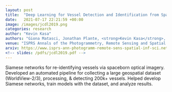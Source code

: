 ```yaml
---
layout: post
title:  "Deep Learning for Vessel Detection and Identification from Spaceborn Optical Imagery"
date:   2021-07-17 22:21:59 +00:00
image: /images/jcdl2019.png
categories: research
author: "Kevin Kasa"
authors: "Giona Matasci, Jonathan Plante, <strong>Kevin Kasa</strong>, Payam Mousavi, Andrew Stewart, Andrew Macdonald, Anne Webster, Jennifer Busler"
venue: "ISPRS Annals of the Photogrammetry, Remote Sensing and Spatial Information Sciences, XXIV ISPRS Congress ("
arxiv: https://www.isprs-ann-photogramm-remote-sens-spatial-inf-sci.net/V-3-2021/303/2021/isprs-annals-V-3-2021-303-2021.pdf
<!-- slides: /pdfs/jcdl2019.pdf -->
---
```

Siamese networks for re-identifying vessels via spaceborn optical imagery. Developed an automated pipeline for collecting a large geospatial dataset (WorldView-2/3), processing, & detecting 200k+ vessels. Helped develop Siamese networks, train models with the dataset, and analyze results.  
